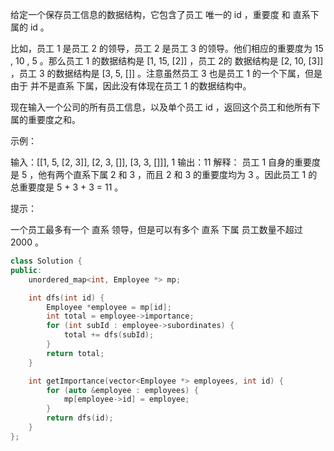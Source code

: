 给定一个保存员工信息的数据结构，它包含了员工 唯一的 id ，重要度 和 直系下属的 id 。

比如，员工 1 是员工 2 的领导，员工 2 是员工 3 的领导。他们相应的重要度为 15 , 10 , 5 。那么员工 1 的数据结构是 [1, 15, [2]] ，员工 2的 数据结构是 [2, 10, [3]] ，员工 3 的数据结构是 [3, 5, []] 。注意虽然员工 3 也是员工 1 的一个下属，但是由于 并不是直系 下属，因此没有体现在员工 1 的数据结构中。

现在输入一个公司的所有员工信息，以及单个员工 id ，返回这个员工和他所有下属的重要度之和。

 

示例：

输入：[[1, 5, [2, 3]], [2, 3, []], [3, 3, []]], 1
输出：11
解释：
员工 1 自身的重要度是 5 ，他有两个直系下属 2 和 3 ，而且 2 和 3 的重要度均为 3 。因此员工 1 的总重要度是 5 + 3 + 3 = 11 。


提示：

一个员工最多有一个 直系 领导，但是可以有多个 直系 下属
员工数量不超过 2000 。

```cpp
class Solution {
public:
    unordered_map<int, Employee *> mp;

    int dfs(int id) {
        Employee *employee = mp[id];
        int total = employee->importance;
        for (int subId : employee->subordinates) {
            total += dfs(subId);
        }
        return total;
    }

    int getImportance(vector<Employee *> employees, int id) {
        for (auto &employee : employees) {
            mp[employee->id] = employee;
        }
        return dfs(id);
    }
};
```

